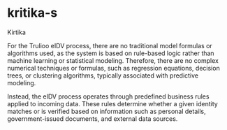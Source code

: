 # kritika-s
Kirtika


For the Trulioo eIDV process, there are no traditional model formulas or algorithms used, as the system is based on rule-based logic rather than machine learning or statistical modeling. Therefore, there are no complex numerical techniques or formulas, such as regression equations, decision trees, or clustering algorithms, typically associated with predictive modeling.

Instead, the eIDV process operates through predefined business rules applied to incoming data. These rules determine whether a given identity matches or is verified based on information such as personal details, government-issued documents, and external data sources. 






